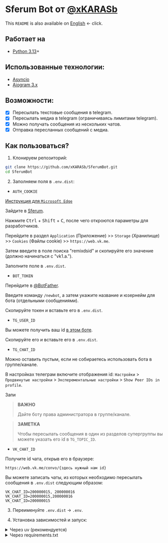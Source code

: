 # Sferum Bot от [@xKARASb](https://github.com/xKARASb)

This `README` is also available on [English](https://github.com/xKARASb/SferumBot/blob/main/README_EN.md) <- click.

## Работает на

- [Python 3.13](https://docs.python.org/3.13/)+

## Использованные технологии:

- [Asyncio](https://docs.python.org/3/library/asyncio.html)
- [Aiogram 3.x](https://docs.aiogram.dev/en/latest/)

## Возможности:

- [x] Пересылать текстовые сообщения в telegram.
- [x] Пересылать медиа в telegram (ограничиваясь лимитами telegram).
- [x] Можно получать сообщения из нескольких чатов.
- [x] Отправка пересланных сообщений с медиа.

## Как пользоваться?

1. Клонируем репозиторий:

``` sh
git clone https://github.com/xKARASb/SferumBot.git
cd SferumBot
```

2. Заполняем поля в `.env.dist`:

- `AUTH_COOKIE`

[Инструкция для `Microsoft Edge`](https://github.com/xKARASb/SferumBot/issues/9)

Зайдите в [Sferum](https://web.vk.me/).

Нажмите <kbd>Ctrl</kbd> + <kbd>Shift</kbd> + <kbd>C</kbd>, после чего откроются параметры для разработчиков.

Перейдите в раздел `Application` (Приложение) >> `Storage` (Хранилище) >> `Cookies` (Файлы cookie) >> `https://web.vk.me`.

Затем введите в поле поиска "remixdsid" и скопируйте его значение (должно начинаться с "vk1.a.").

Заполните поле в `.env.dist`.

- `BOT_TOKEN`

Перейдите в [@BotFather](https://t.me/BotFather).

Введите команду `/newbot`, а затем укажите название и юзернейм для бота (отдельными сообщениями).

Скопируйте токен и вставьте его в `.env.dist`.

- `TG_USER_ID`

Вы можете получить ваш id [в этом боте](https://t.me/username_to_id_bot).

Скопируйте его и вставьте его в `.env.dist`.

- `TG_CHAT_ID`

Можно оставить пустым, если не собираетесь использовать бота в группе/канале.

В настройках телеграм включите отображения id: `Настройки` > `Продвинутые настройки` > `Эксперементальные настройки` > `Show Peer IDs in profile`.

Запи

> **ВАЖНО**
>
> Дайте боту права администратора в группе/канале.

> **ЗАМЕТКА**
>
> Чтобы пересылать сообщения в один из разделов супергруппы вы можете указать его id в `TG_TOPIC_ID`.

- `VK_CHAT_ID`

Получите id чата, открыв его в браузере:

```
https://web.vk.me/convo/{здесь нужный нам id}
```

Вы можете записать чаты, из которых необходимо пересылать сообщения в `.env.dist` следующим образом:

```
VK_CHAT_ID=200000015, 200000016
VK_CHAT_ID=200000015,200000016
VK_CHAT_ID=200000015
```

3. Переименуйте `.env.dist` -> `.env`.

4. Установка зависимостей и запуск:

<details>
<summary>Через uv (рекомендуется)</summary>

**Устанавливаем `uv` (если еще не установлен):**

Linux:

``` bash
curl -LsSf https://astral.sh/uv/install.sh | sh
```

Windows:

``` bash
powershell -ExecutionPolicy ByPass -c "irm https://astral.sh/uv/install.ps1 | iex"
```

**Запускаем:**

``` sh
uv run startup.py
```

</details>

<details>
<summary>Через requirements.txt</summary>

1. Созаём и активируем виртуальное окружение:

``` sh
python3 -m venv venv
. venv/bin/activate
```

> **ЗАМЕТКА**
>
> Вторая команда для Windows выглядит следющим образом:
>
> ```
> .\venv\Scripts\Activate
> ```

2. Установка необходимых пакетов:

``` sh
pip install -r requirements.txt
```

3. Запуск:

``` sh
python3 startup.py
```

## Лицензия:

MIT

**Открытое програмное обеспечение, черт возьми!**
